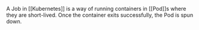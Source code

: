 A Job in [[Kubernetes]] is a way of running containers in [[Pod]]s where they are short-lived. Once the container exits successfully, the Pod is spun down.